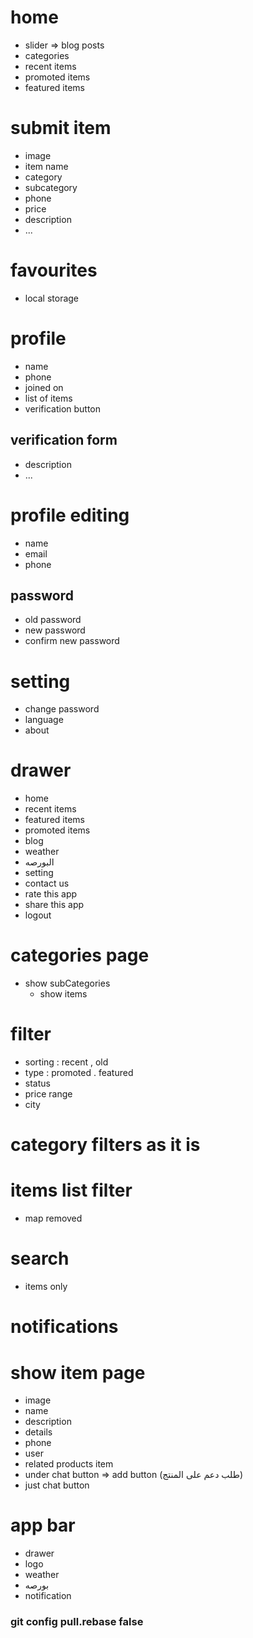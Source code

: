 # home 
- slider => blog posts
- categories 
- recent items 
- promoted items 
- featured items


# submit item
- image
- item name
- category 
- subcategory
- phone
- price
- description
- ... 

# favourites 
- local storage

# profile
- name 
- phone
- joined on 
- list of items 
- verification button

## verification form 
- description 
- ...

# profile editing
- name
- email 
- phone

## password
- old password 
- new password
- confirm new password

# setting 
- change password 
- language
- about 

# drawer 
- home 
- recent items
- featured items
- promoted items
- blog 
- weather
- البورصه
- setting
- contact us
- rate this app
- share this app
- logout

# categories page
- show subCategories
  - show items 

# filter 
- sorting : recent , old 
- type : promoted . featured 
- status 
- price range
- city
# category filters as it is

# items list filter
- map removed

# search 
- items only

# notifications

# show item page
- image 
- name
- description
- details 
- phone 
- user
- related products item
- under chat button => add button (طلب دعم على المنتج) 
- just chat button

# app bar 
- drawer 
- logo 
- weather 
- بورصه
- notification

### git config pull.rebase false